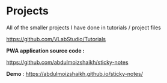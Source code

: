 # Projects

All of the smaller projects I have done in tutorials / project files

https://github.com/VLabStudio/Tutorials

**PWA application source code :**

https://github.com/abdulmoizshaikh/sticky-notes

**Demo** : https://abdulmoizshaikh.github.io/sticky-notes/
